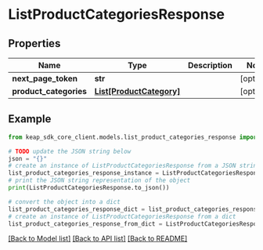 # ListProductCategoriesResponse


## Properties

Name | Type | Description | Notes
------------ | ------------- | ------------- | -------------
**next_page_token** | **str** |  | [optional] 
**product_categories** | [**List[ProductCategory]**](ProductCategory.md) |  | [optional] 

## Example

```python
from keap_sdk_core_client.models.list_product_categories_response import ListProductCategoriesResponse

# TODO update the JSON string below
json = "{}"
# create an instance of ListProductCategoriesResponse from a JSON string
list_product_categories_response_instance = ListProductCategoriesResponse.from_json(json)
# print the JSON string representation of the object
print(ListProductCategoriesResponse.to_json())

# convert the object into a dict
list_product_categories_response_dict = list_product_categories_response_instance.to_dict()
# create an instance of ListProductCategoriesResponse from a dict
list_product_categories_response_from_dict = ListProductCategoriesResponse.from_dict(list_product_categories_response_dict)
```
[[Back to Model list]](../README.md#documentation-for-models) [[Back to API list]](../README.md#documentation-for-api-endpoints) [[Back to README]](../README.md)



